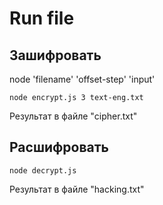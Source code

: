 # Run file

## Зашифровать

node 'filename' 'offset-step' 'input'

```
node encrypt.js 3 text-eng.txt
```

Результат в файле "cipher.txt"

## Расшифровать

```
node decrypt.js
```

Результат в файле "hacking.txt"

